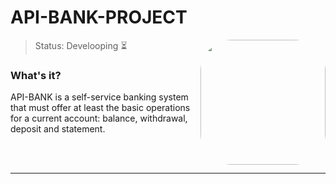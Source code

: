 
# API-BANK-PROJECT
<img height="200em" style="border-radius:50px;" align="right" src="https://media.giphy.com/media/XQKBuQmfjt1xm/giphy.gif" >

> Status: Develooping ⏳</br>

### What's it?

API-BANK is a self-service banking system that must offer at least the basic operations for a current account: balance, withdrawal, deposit and statement.

</br></br>
<hr>
